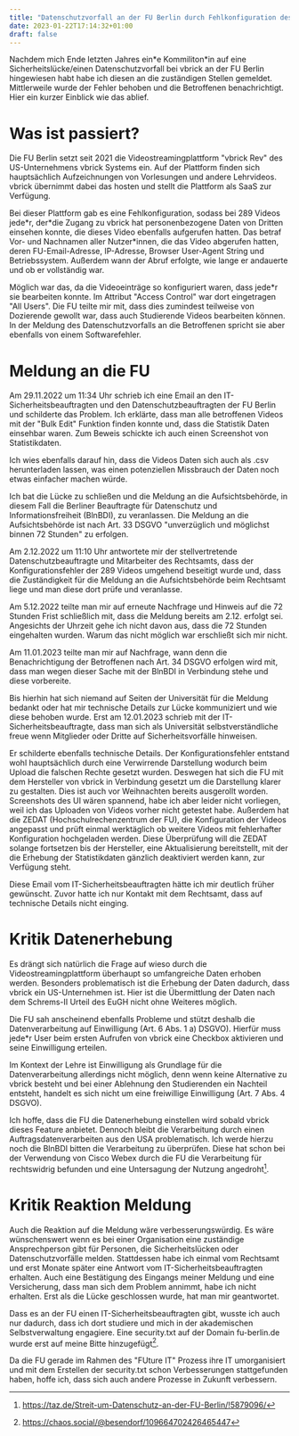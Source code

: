 ```yaml
---
title: "Datenschutzvorfall an der FU Berlin durch Fehlkonfiguration des Videostreamingdienstes vBrick"
date: 2023-01-22T17:14:32+01:00
draft: false
---
```

Nachdem mich Ende letzten Jahres ein\*e Kommiliton\*in auf eine Sicherheitslücke/einen Datenschutzvorfall bei vbrick an der FU Berlin hingewiesen habt habe ich diesen an die zuständigen Stellen gemeldet. Mittlerweile wurde der Fehler behoben und die Betroffenen benachrichtigt. Hier ein kurzer Einblick wie das ablief.

# Was ist passiert?
Die FU Berlin setzt seit 2021 die Videostreamingplattform "vbrick Rev" des US-Unternehmens vbrick Systems ein. Auf der Plattform finden sich hauptsächlich Aufzeichnungen von Vorlesungen und andere Lehrvideos. vbrick übernimmt dabei das hosten und stellt die Plattform als SaaS zur Verfügung.

Bei dieser Plattform gab es eine Fehlkonfiguration, sodass bei 289 Videos jede\*r, der\*die Zugang zu vbrick hat personenbezogene Daten von Dritten einsehen konnte, die dieses Video ebenfalls aufgerufen hatten. Das betraf Vor- und Nachnamen aller Nutzer\*innen, die das Video abgerufen hatten, deren FU-Email-Adresse, IP-Adresse, Browser User-Agent String und Betriebssystem. Außerdem wann der Abruf erfolgte, wie lange er andauerte und ob er vollständig war.

Möglich war das, da die Videoeinträge so konfiguriert waren, dass jede\*r sie bearbeiten konnte. Im Attribut "Access Control" war dort eingetragen "All Users". Die FU teilte mir mit, dass dies zumindest teilweise von Dozierende gewollt war, dass auch Studierende Videos bearbeiten können. In der Meldung des Datenschutzvorfalls an die Betroffenen spricht sie aber ebenfalls von einem Softwarefehler.

# Meldung an die FU
Am 29.11.2022 um 11:34 Uhr schrieb ich eine Email an den IT-Sicherheitsbeauftragten und den  Datenschutzbeauftragten der FU Berlin und schilderte das Problem. Ich erklärte, dass man alle betroffenen Videos mit der "Bulk Edit" Funktion finden konnte und, dass die Statistik Daten einsehbar waren. Zum Beweis schickte ich auch einen Screenshot von Statistikdaten.

Ich wies ebenfalls darauf hin, dass die Videos Daten sich auch als .csv herunterladen lassen, was einen potenziellen Missbrauch der Daten noch etwas einfacher machen würde.

Ich bat die Lücke zu schließen und die Meldung an die Aufsichtsbehörde, in diesem Fall die Berliner Beauftragte für Datenschutz und Informationsfreiheit (BlnBDI), zu veranlassen.
Die Meldung an die Aufsichtsbehörde ist nach Art. 33 DSGVO "unverzüglich und möglichst binnen 72 Stunden" zu erfolgen.

Am 2.12.2022 um 11:10 Uhr antwortete mir der stellvertretende Datenschutzbeauftragte und Mitarbeiter des Rechtsamts, dass der Konfigurationsfehler der 289 Videos umgehend beseitigt wurde und, dass die Zuständigkeit für die Meldung an die Aufsichtsbehörde beim Rechtsamt liege und man diese dort prüfe und veranlasse.

Am 5.12.2022 teilte man mir auf erneute Nachfrage und Hinweis auf die 72 Stunden Frist schließlich mit, dass die Meldung bereits am 2.12. erfolgt sei. Angesichts der Uhrzeit gehe ich nicht davon aus, dass die 72 Stunden eingehalten wurden. Warum das nicht möglich war erschließt sich mir nicht.

Am 11.01.2023 teilte man mir auf Nachfrage, wann denn die Benachrichtigung der Betroffenen nach Art. 34 DSGVO erfolgen wird mit, dass man wegen dieser Sache mit der BlnBDI in Verbindung stehe und diese vorbereite.

Bis hierhin hat sich niemand auf Seiten der Universität für die Meldung bedankt oder hat mir technische Details zur Lücke kommuniziert und wie diese behoben wurde. Erst am 12.01.2023 schrieb mit der IT-Sicherheitsbeauftragte, dass man sich als Universität selbstverständliche freue wenn Mitglieder oder Dritte auf Sicherheitsvorfälle hinweisen.

Er schilderte ebenfalls technische Details. Der Konfigurationsfehler entstand wohl hauptsächlich durch eine Verwirrende Darstellung wodurch beim Upload die falschen Rechte gesetzt wurden. Deswegen hat sich die FU mit dem Hersteller von vbrick in Verbindung gesetzt um die Darstellung klarer zu gestalten. Dies ist auch vor Weihnachten bereits ausgerollt worden. Screenshots des UI wären spannend, habe ich aber leider nicht vorliegen, weil ich das Uploaden von Videos vorher nicht getestet habe.
Außerdem hat die ZEDAT (Hochschulrechenzentrum der FU), die Konfiguration der Videos angepasst und prüft einmal werktäglich ob weitere Videos mit fehlerhafter Konfiguration hochgeladen werden.
Diese Überprüfung will die ZEDAT solange fortsetzen bis der Hersteller, eine Aktualisierung bereitstellt, mit der die Erhebung der Statistikdaten gänzlich deaktiviert werden kann, zur Verfügung steht.

Diese Email vom IT-Sicherheitsbeauftragten hätte ich mir deutlich früher gewünscht. Zuvor hatte ich nur Kontakt mit dem Rechtsamt, dass auf technische Details nicht einging.

# Kritik Datenerhebung
Es drängt sich natürlich die Frage auf wieso durch die Videostreamingplattform überhaupt so umfangreiche Daten erhoben werden. Besonders problematisch ist die Erhebung der Daten dadurch, dass vbrick ein US-Unternehmen ist. Hier ist die Übermittlung der Daten nach dem Schrems-II Urteil des EuGH nicht ohne Weiteres möglich.

Die FU sah anscheinend ebenfalls Probleme und stützt deshalb die Datenverarbeitung auf Einwilligung (Art. 6 Abs. 1 a) DSGVO). Hierfür muss jede\*r User beim ersten Aufrufen von vbrick eine Checkbox aktivieren und seine Einwilligung erteilen.

Im Kontext der Lehre ist Einwilligung als Grundlage für die Datenverarbeitung allerdings nicht möglich, denn wenn keine Alternative zu vbrick besteht und bei einer Ablehnung den Studierenden ein Nachteil entsteht, handelt es sich nicht um eine freiwillige Einwilligung (Art. 7 Abs. 4 DSGVO).

Ich hoffe, dass die FU die Datenerhebung einstellen wird sobald vbrick dieses Feature anbietet. Dennoch bleibt die Verarbeitung durch einen Auftragsdatenverarbeiten aus den USA problematisch. Ich werde hierzu noch die BlnBDI bitten die Verarbeitung zu überprüfen. Diese hat schon bei der Verwendung von Cisco Webex durch die FU die Verarbeitung für rechtswidrig befunden und eine Untersagung der Nutzung angedroht[^1].

# Kritik Reaktion Meldung
Auch die Reaktion auf die Meldung wäre verbesserungswürdig. Es wäre wünschenswert wenn es bei einer Organisation eine zuständige Ansprechperson gibt für Personen, die Sicherheitslücken oder Datenschutzvorfälle melden. Stattdessen habe ich einmal vom Rechtsamt und erst Monate später eine Antwort vom IT-Sicherheitsbeauftragten erhalten. Auch eine Bestätigung des Eingangs meiner Meldung und eine Versicherung, dass man sich dem Problem annimmt, habe ich nicht erhalten. Erst als die Lücke geschlossen wurde, hat man mir geantwortet.

Dass es an der FU einen IT-Sicherheitsbeauftragten gibt, wusste ich auch nur dadurch, dass ich dort studiere und mich in der akademischen Selbstverwaltung engagiere. Eine security.txt auf der Domain fu-berlin.de wurde erst auf meine Bitte hinzugefügt[^2].

Da die FU gerade im Rahmen des "FUture IT" Prozess ihre IT umorganisiert und mit dem Erstellen der security.txt schon Verbesserungen stattgefunden haben, hoffe ich, dass sich auch andere Prozesse in Zukunft verbessern.
[^1]: https://taz.de/Streit-um-Datenschutz-an-der-FU-Berlin/!5879096/
[^2]: https://chaos.social/@besendorf/109664702426465447
